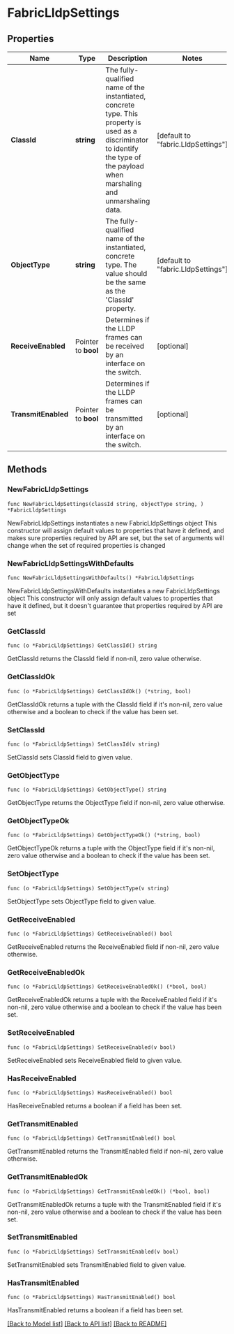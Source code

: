 # FabricLldpSettings

## Properties

Name | Type | Description | Notes
------------ | ------------- | ------------- | -------------
**ClassId** | **string** | The fully-qualified name of the instantiated, concrete type. This property is used as a discriminator to identify the type of the payload when marshaling and unmarshaling data. | [default to "fabric.LldpSettings"]
**ObjectType** | **string** | The fully-qualified name of the instantiated, concrete type. The value should be the same as the &#39;ClassId&#39; property. | [default to "fabric.LldpSettings"]
**ReceiveEnabled** | Pointer to **bool** | Determines if the LLDP frames can be received by an interface on the switch. | [optional] 
**TransmitEnabled** | Pointer to **bool** | Determines if the LLDP frames can be transmitted by an interface on the switch. | [optional] 

## Methods

### NewFabricLldpSettings

`func NewFabricLldpSettings(classId string, objectType string, ) *FabricLldpSettings`

NewFabricLldpSettings instantiates a new FabricLldpSettings object
This constructor will assign default values to properties that have it defined,
and makes sure properties required by API are set, but the set of arguments
will change when the set of required properties is changed

### NewFabricLldpSettingsWithDefaults

`func NewFabricLldpSettingsWithDefaults() *FabricLldpSettings`

NewFabricLldpSettingsWithDefaults instantiates a new FabricLldpSettings object
This constructor will only assign default values to properties that have it defined,
but it doesn't guarantee that properties required by API are set

### GetClassId

`func (o *FabricLldpSettings) GetClassId() string`

GetClassId returns the ClassId field if non-nil, zero value otherwise.

### GetClassIdOk

`func (o *FabricLldpSettings) GetClassIdOk() (*string, bool)`

GetClassIdOk returns a tuple with the ClassId field if it's non-nil, zero value otherwise
and a boolean to check if the value has been set.

### SetClassId

`func (o *FabricLldpSettings) SetClassId(v string)`

SetClassId sets ClassId field to given value.


### GetObjectType

`func (o *FabricLldpSettings) GetObjectType() string`

GetObjectType returns the ObjectType field if non-nil, zero value otherwise.

### GetObjectTypeOk

`func (o *FabricLldpSettings) GetObjectTypeOk() (*string, bool)`

GetObjectTypeOk returns a tuple with the ObjectType field if it's non-nil, zero value otherwise
and a boolean to check if the value has been set.

### SetObjectType

`func (o *FabricLldpSettings) SetObjectType(v string)`

SetObjectType sets ObjectType field to given value.


### GetReceiveEnabled

`func (o *FabricLldpSettings) GetReceiveEnabled() bool`

GetReceiveEnabled returns the ReceiveEnabled field if non-nil, zero value otherwise.

### GetReceiveEnabledOk

`func (o *FabricLldpSettings) GetReceiveEnabledOk() (*bool, bool)`

GetReceiveEnabledOk returns a tuple with the ReceiveEnabled field if it's non-nil, zero value otherwise
and a boolean to check if the value has been set.

### SetReceiveEnabled

`func (o *FabricLldpSettings) SetReceiveEnabled(v bool)`

SetReceiveEnabled sets ReceiveEnabled field to given value.

### HasReceiveEnabled

`func (o *FabricLldpSettings) HasReceiveEnabled() bool`

HasReceiveEnabled returns a boolean if a field has been set.

### GetTransmitEnabled

`func (o *FabricLldpSettings) GetTransmitEnabled() bool`

GetTransmitEnabled returns the TransmitEnabled field if non-nil, zero value otherwise.

### GetTransmitEnabledOk

`func (o *FabricLldpSettings) GetTransmitEnabledOk() (*bool, bool)`

GetTransmitEnabledOk returns a tuple with the TransmitEnabled field if it's non-nil, zero value otherwise
and a boolean to check if the value has been set.

### SetTransmitEnabled

`func (o *FabricLldpSettings) SetTransmitEnabled(v bool)`

SetTransmitEnabled sets TransmitEnabled field to given value.

### HasTransmitEnabled

`func (o *FabricLldpSettings) HasTransmitEnabled() bool`

HasTransmitEnabled returns a boolean if a field has been set.


[[Back to Model list]](../README.md#documentation-for-models) [[Back to API list]](../README.md#documentation-for-api-endpoints) [[Back to README]](../README.md)


